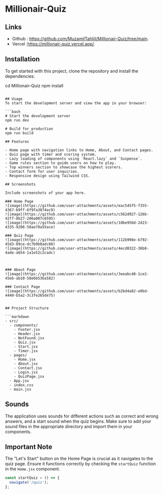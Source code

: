 # Millionair-Quiz

## Links 
- Github : https://github.com/MuzamilTahliil/Millionair-Quiz/tree/main.
- Vercel :https://millionair-quiz.vercel.app/.
## Installation

To get started with this project, clone the repository and install the dependencies:

cd Millionair-Quiz
npm install
```

## Usage
To start the development server and view the app in your browser:

```bash
# Start the development server
npm run dev

# Build for production
npm run build

## Features

- Home page with navigation links to Home, About, and Contact pages.
- Quiz page with timer and scoring system.
- Lazy loading of components using `React.lazy` and `Suspense`.
- Game rules section to guide users on how to play.
- Top winners section to showcase the highest scorers.
- Contact form for user inquiries.
- Responsive design using Tailwind CSS.

## Screenshots

Include screenshots of your app here.

### Home Page
![image](https://github.com/user-attachments/assets/eac545f5-f355-4367-b9ff-6f9fa3874ac9)
![image](https://github.com/user-attachments/assets/c562d927-126b-42ff-8b27-206a007c6595)
![image](https://github.com/user-attachments/assets/10be956d-2d23-4335-9206-58ae70a55ace)

### Quiz Page
![image](https://github.com/user-attachments/assets/112b998e-b792-45d3-89ce-dc7b9b8adc60)
![image](https://github.com/user-attachments/assets/4ecd0322-38b8-4ade-a654-1a1e52c2cadc)



### About Page
![image](https://github.com/user-attachments/assets/3eeabc40-1ce2-45eb-ab10-58e6b536a582)

### Contact Page
![image](https://github.com/user-attachments/assets/b2bd4a82-e0bd-4440-b5a2-3c3fe265de75)


## Project Structure

```markdown
- src/
  - components/
    - Footer.jsx
    - Header.jsx
    - NotFound.jsx
    - Quiz.jsx
    - Start.jsx
    - Timer.jsx
  - pages/
    - Home.jsx
    - About.jsx
    - Contact.jsx
    - Login.jsx
    - QuizPage.jsx
  - App.jsx
  - index.css
  - main.jsx
```

## Sounds

The application uses sounds for different actions such as correct and wrong answers, and a start sound when the quiz begins. Make sure to add your sound files in the appropriate directory and import them in your components.

## Important Note

The "Let's Start" button on the Home Page is crucial as it navigates to the quiz page. Ensure it functions correctly by checking the `startQuiz` function in the `Home.jsx` component.

```javascript
const startQuiz = () => {
  navigate('/quiz');
};
```
